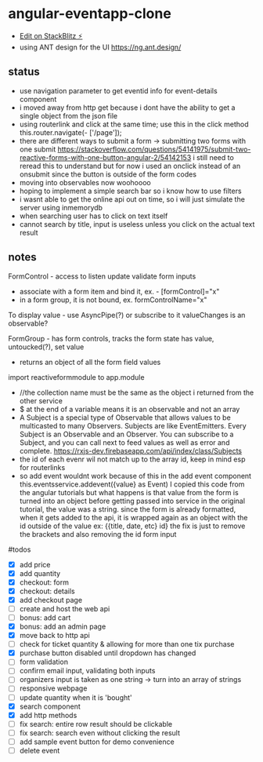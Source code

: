 # angular-eventapp-clone

- [Edit on StackBlitz ⚡️](https://stackblitz.com/edit/angular-eventapp-clone)
- using ANT design for the UI 
https://ng.ant.design/

## status
- use navigation parameter to get eventid info for event-details component
- i moved away from http get because i dont have the ability to get a single object from the json file
- using routerlink and click at the same time; use this in the click method this.router.navigate(- ['/page']);
- there are different ways to submit a form -> submitting two forms with one submit
https://stackoverflow.com/questions/54141975/submit-two-reactive-forms-with-one-button-angular-2/54142153
i still need to reread this to understand
but for now i used an onclick instead of an onsubmit since the button is outside of the form codes
- moving into observables now woohoooo
- hoping to implement a simple search bar so i know how to use filters
- i wasnt able to get the online api out on time, so i will just simulate the server using inmemorydb
- when searching user has to click on text itself
- cannot search by title, input is useless unless you click on the actual text result 

## notes
FormControl - access to listen update validate form inputs
- associate with a form item and bind it, ex. - [formControl]="x"
- in a form group, it is not bound, ex. formControlName="x"

To display value - use AsyncPipe(?) or subscribe to it
valueChanges is an observable?

FormGroup - has form controls, tracks the form state
has value, untoucked(?), set value
- returns an object of all the form field values

import reactiveformmodule to app.module

-  //the collection name must be the same as the object i returned from the other service
- $ at the end of a variable means it is an observable and not an array 
- A Subject is a special type of Observable that allows values to be multicasted to many Observers. Subjects are like EventEmitters.
Every Subject is an Observable and an Observer. You can subscribe to a Subject, and you can call next to feed values as well as error and complete.
https://rxjs-dev.firebaseapp.com/api/index/class/Subjects
- the id of each evenr wil not match up to the array id, keep in mind esp for routerlinks
- so add event wouldnt work because of this in the add event component
this.eventsservice.addevent({value} as Event)
I copied this code from the angular tutorials but what happens is that value from the form is turned into an object before getting passed into service
in the original tutorial, the value was a string. since the form is already formatted, when it gets added to the api, it is wrapped again as an object with the id outside of the value ex: {{title, date, etc} id}
the fix is just to remove the brackets and also removing the id form input

#todos
- [x] add price
- [x] add quantity
- [x] checkout: form
- [x] checkout: details
- [x] add checkout page
- [ ] create and host the web api 
- [ ] bonus: add cart
- [x] bonus: add an admin page
- [x] move back to http api
- [ ] check for ticket quantity & allowing for more than one tix purchase
- [x] purchase button disabled until dropdown has changed
- [ ] form validation 
- [ ] confirm email input, validating both inputs
- [ ] organizers input is taken as one string -> turn into an array of strings
- [ ] responsive webpage
- [ ] update quantity when it is 'bought'
- [x] search component
- [x] add http methods
- [ ] fix search: entire row result should be clickable
- [ ] fix search: search even without clicking the result
- [ ] add sample event button for demo convenience
- [ ] delete event
